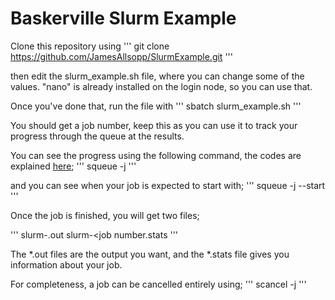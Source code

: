 # Baskerville Slurm Example

Clone this repository using 
'''
git clone https://github.com/JamesAllsopp/SlurmExample.git
'''

then edit the slurm_example.sh file, where you can change some of the values. "nano" is already installed on the login node, so you can use that.

Once you've done that, run the file with
'''
sbatch slurm_example.sh
'''

You should get a job number, keep this as you can use it to track your progress through the queue at the results.

You can see the progress using the following command, the codes are explained [here](https://curc.readthedocs.io/en/latest/running-jobs/squeue-status-codes.html);
'''
squeue -j <your job number>
'''
  
and you can see when your job is expected to start with;
'''
squeue -j <your job number> --start
'''
  
Once the job is finished, you will get two files;
  
'''
slurm-<job number>.out
slurm-<job number.stats
'''
  
The *.out files are the output you want, and the *.stats file gives you information about your job.
  
For completeness, a job can be cancelled entirely using;
'''
scancel -j <job number>
'''

 
